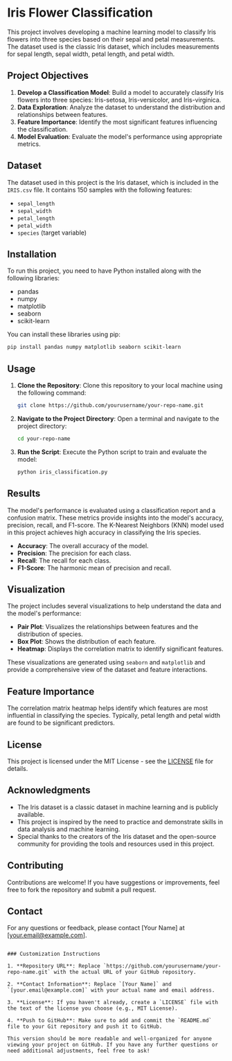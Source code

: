 # Iris Flower Classification

This project involves developing a machine learning model to classify Iris flowers into three species based on their sepal and petal measurements. The dataset used is the classic Iris dataset, which includes measurements for sepal length, sepal width, petal length, and petal width.

## Project Objectives

1. **Develop a Classification Model**: Build a model to accurately classify Iris flowers into three species: Iris-setosa, Iris-versicolor, and Iris-virginica.
2. **Data Exploration**: Analyze the dataset to understand the distribution and relationships between features.
3. **Feature Importance**: Identify the most significant features influencing the classification.
4. **Model Evaluation**: Evaluate the model's performance using appropriate metrics.

## Dataset

The dataset used in this project is the Iris dataset, which is included in the `IRIS.csv` file. It contains 150 samples with the following features:
- `sepal_length`
- `sepal_width`
- `petal_length`
- `petal_width`
- `species` (target variable)

## Installation

To run this project, you need to have Python installed along with the following libraries:
- pandas
- numpy
- matplotlib
- seaborn
- scikit-learn

You can install these libraries using pip:

```bash
pip install pandas numpy matplotlib seaborn scikit-learn
```

## Usage

1. **Clone the Repository**: Clone this repository to your local machine using the following command:

   ```bash
   git clone https://github.com/yourusername/your-repo-name.git
   ```

2. **Navigate to the Project Directory**: Open a terminal and navigate to the project directory:

   ```bash
   cd your-repo-name
   ```

3. **Run the Script**: Execute the Python script to train and evaluate the model:

   ```bash
   python iris_classification.py
   ```

## Results

The model's performance is evaluated using a classification report and a confusion matrix. These metrics provide insights into the model's accuracy, precision, recall, and F1-score. The K-Nearest Neighbors (KNN) model used in this project achieves high accuracy in classifying the Iris species.

- **Accuracy**: The overall accuracy of the model.
- **Precision**: The precision for each class.
- **Recall**: The recall for each class.
- **F1-Score**: The harmonic mean of precision and recall.

## Visualization

The project includes several visualizations to help understand the data and the model's performance:

- **Pair Plot**: Visualizes the relationships between features and the distribution of species.
- **Box Plot**: Shows the distribution of each feature.
- **Heatmap**: Displays the correlation matrix to identify significant features.

These visualizations are generated using `seaborn` and `matplotlib` and provide a comprehensive view of the dataset and feature interactions.

## Feature Importance

The correlation matrix heatmap helps identify which features are most influential in classifying the species. Typically, petal length and petal width are found to be significant predictors.

## License

This project is licensed under the MIT License - see the [LICENSE](LICENSE) file for details.

## Acknowledgments

- The Iris dataset is a classic dataset in machine learning and is publicly available.
- This project is inspired by the need to practice and demonstrate skills in data analysis and machine learning.
- Special thanks to the creators of the Iris dataset and the open-source community for providing the tools and resources used in this project.

## Contributing

Contributions are welcome! If you have suggestions or improvements, feel free to fork the repository and submit a pull request.

## Contact

For any questions or feedback, please contact [Your Name] at [your.email@example.com].
```

### Customization Instructions

1. **Repository URL**: Replace `https://github.com/yourusername/your-repo-name.git` with the actual URL of your GitHub repository.

2. **Contact Information**: Replace `[Your Name]` and `[your.email@example.com]` with your actual name and email address.

3. **License**: If you haven't already, create a `LICENSE` file with the text of the license you choose (e.g., MIT License).

4. **Push to GitHub**: Make sure to add and commit the `README.md` file to your Git repository and push it to GitHub.

This version should be more readable and well-organized for anyone viewing your project on GitHub. If you have any further questions or need additional adjustments, feel free to ask!
